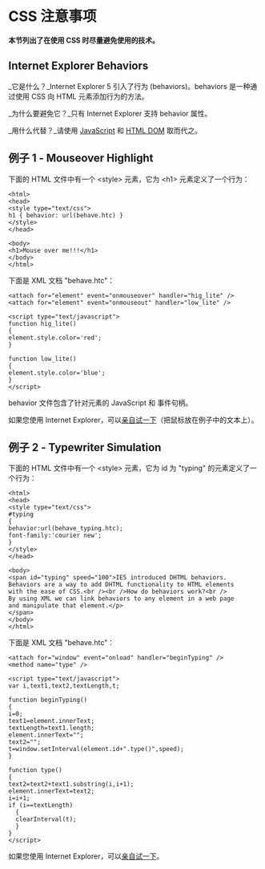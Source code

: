 
# CSS 注意事项




**本节列出了在使用 CSS 时尽量避免使用的技术。**

## Internet Explorer Behaviors

_它是什么？_Internet Explorer 5 引入了行为 (behaviors)。behaviors 是一种通过使用 CSS 向 HTML 元素添加行为的方法。

_为什么要避免它？_只有 Internet Explorer 支持 behavior 属性。

_用什么代替？_请使用 [JavaScript](/js/index.asp "JavaScript 教程") 和 [HTML DOM](/jsref/dom_obj_style.asp "HTML DOM Style 对象") 取而代之。

## 例子 1 - Mouseover Highlight

下面的 HTML 文件中有一个 &lt;style&gt; 元素，它为 &lt;h1&gt; 元素定义了一个行为：

```
<html>
<head>
<style type="text/css">
h1 { behavior: url(behave.htc) }
</style>
</head>

<body>
<h1>Mouse over me!!!</h1>
</body>
</html>
```

下面是 XML 文档 "behave.htc"：

```
<attach for="element" event="onmouseover" handler="hig_lite" />
<attach for="element" event="onmouseout" handler="low_lite" />

<script type="text/javascript">
function hig_lite()
{
element.style.color='red';
}

function low_lite()
{
element.style.color='blue';
}
</script>
```

behavior 文件包含了针对元素的 JavaScript 和 事件句柄。

如果您使用 Internet Explorer，可以[亲自试一下](/tiy/t.asp?f=csse_behave)（把鼠标放在例子中的文本上）。

## 例子 2 - Typewriter Simulation

下面的 HTML 文件中有一个 &lt;style&gt; 元素，它为 id 为 "typing" 的元素定义了一个行为：

```
<html>
<head>
<style type="text/css">
#typing
{
behavior:url(behave_typing.htc);
font-family:'courier new';
}
</style>
</head>

<body>
<span id="typing" speed="100">IE5 introduced DHTML behaviors.
Behaviors are a way to add DHTML functionality to HTML elements
with the ease of CSS.<br /><br />How do behaviors work?<br />
By using XML we can link behaviors to any element in a web page
and manipulate that element.</p>
</span>
</body>
</html>
```

下面是 XML 文档 "behave.htc"：

```
<attach for="window" event="onload" handler="beginTyping" />
<method name="type" />

<script type="text/javascript">
var i,text1,text2,textLength,t;

function beginTyping()
{
i=0;
text1=element.innerText;
textLength=text1.length;
element.innerText="";
text2="";
t=window.setInterval(element.id+".type()",speed);
}

function type()
{
text2=text2+text1.substring(i,i+1);
element.innerText=text2;
i=i+1;
if (i==textLength)
  {
  clearInterval(t);
  }
}
</script>
```

如果您使用 Internet Explorer，可以[亲自试一下](/tiy/t.asp?f=csse_behave_typing)。




